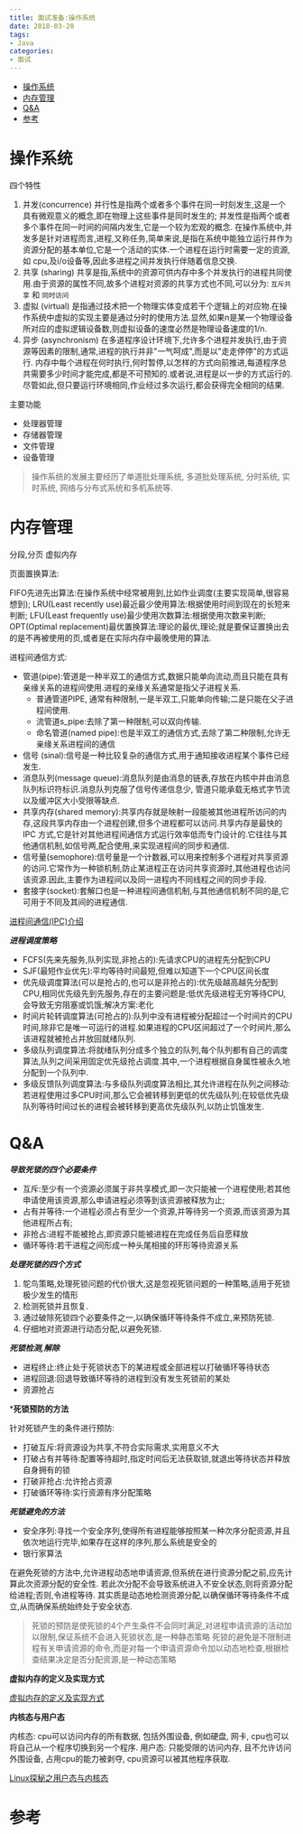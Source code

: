 ```yaml
---
title: 面试准备:操作系统
date: 2018-03-20
tags:
- Java
categories:
- 面试
---
```

<!-- TOC -->

- [操作系统](#操作系统)
- [内存管理](#内存管理)
- [Q&A](#qa)
- [参考](#参考)

<!-- /TOC -->

# 操作系统

四个特性
1. 并发(concurrence)
并行性是指两个或者多个事件在同一时刻发生,这是一个具有微观意义的概念,即在物理上这些事件是同时发生的;
并发性是指两个或者多个事件在同一时间的间隔内发生,它是一个较为宏观的概念.
在操作系统中,并发多是针对进程而言,进程,又称任务,简单来说,是指在系统中能独立运行并作为资源分配的基本单位,它是一个活动的实体.一个进程在运行时需要一定的资源,如 cpu,及i/o设备等,因此多进程之间并发执行伴随着信息交换.
2. 共享 (sharing)
共享是指,系统中的资源可供内存中多个并发执行的进程共同使用.由于资源的属性不同,故多个进程对资源的共享方式也不同,可以分为: `互斥共享` 和 `同时访问`
3. 虚拟 (virtual)
是指通过技术把一个物理实体变成若干个逻辑上的对应物.在操作系统中虚拟的实现主要是通过分时的使用方法.显然,如果n是某一个物理设备所对应的虚拟逻辑设备数,则虚拟设备的速度必然是物理设备速度的1/n.
4. 异步 (asynchronism)
在多道程序设计环境下,允许多个进程并发执行,由于资源等因素的限制,通常,进程的执行并非"一气呵成",而是以"走走停停"的方式运行.
内存中每个进程在何时执行,何时暂停,以怎样的方式向前推进,每道程序总共需要多少时间才能完成,都是不可预知的.或者说,进程是以一步的方式运行的.尽管如此,但只要运行环境相同,作业经过多次运行,都会获得完全相同的结果.

主要功能
* 处理器管理
* 存储器管理
* 文件管理
* 设备管理

> 操作系统的发展主要经历了单道批处理系统, 多道批处理系统, 分时系统, 实时系统, 网络与分布式系统和多机系统等.

# 内存管理

分段,分页
虚拟内存

页面置换算法:

FIFO先进先出算法:在操作系统中经常被用到,比如作业调度(主要实现简单,很容易想到);
LRU(Least recently use)最近最少使用算法:根据使用时间到现在的长短来判断;
LFU(Least frequently use)最少使用次数算法:根据使用次数来判断;
OPT(Optimal replacement)最优置换算法:理论的最优,理论;就是要保证置换出去的是不再被使用的页,或者是在实际内存中最晚使用的算法.

进程间通信方式:

* 管道(pipe):管道是一种半双工的通信方式,数据只能单向流动,而且只能在具有亲缘关系的进程间使用.进程的亲缘关系通常是指父子进程关系.
    * 普通管道PIPE, 通常有种限制,一是半双工,只能单向传输;二是只能在父子进程间使用.
    * 流管道s_pipe:去除了第一种限制,可以双向传输.
    * 命名管道(named pipe):也是半双工的通信方式,去除了第二种限制,允许无亲缘关系进程间的通信
* 信号 (sinal):信号是一种比较复杂的通信方式,用于通知接收进程某个事件已经发生.
* 消息队列(message queue):消息队列是由消息的链表,存放在内核中并由消息队列标识符标识.消息队列克服了信号传递信息少, 管道只能承载无格式字节流以及缓冲区大小受限等缺点.
* 共享内存(shared memory):共享内存就是映射一段能被其他进程所访问的内存,这段共享内存由一个进程创建,但多个进程都可以访问.共享内存是最快的 IPC 方式,它是针对其他进程间通信方式运行效率低而专门设计的.它往往与其他通信机制,如信号两,配合使用,来实现进程间的同步和通信.
* 信号量(semophore):信号量是一个计数器,可以用来控制多个进程对共享资源的访问.它常作为一种锁机制,防止某进程正在访问共享资源时,其他进程也访问该资源.因此,主要作为进程间以及同一进程内不同线程之间的同步手段.
* 套接字(socket):套解口也是一种进程间通信机制,与其他通信机制不同的是,它可用于不同及其间的进程通信.

[进程间通信(IPC)介绍](http://www.cnblogs.com/CheeseZH/p/5264465.html)

***进程调度策略***

* FCFS(先来先服务,队列实现,非抢占的):先请求CPU的进程先分配到CPU
* SJF(最短作业优先):平均等待时间最短,但难以知道下一个CPU区间长度
* 优先级调度算法(可以是抢占的,也可以是非抢占的):优先级越高越先分配到CPU,相同优先级先到先服务,存在的主要问题是:低优先级进程无穷等待CPU,会导致无穷阻塞或饥饿;解决方案:老化
* 时间片轮转调度算法(可抢占的):队列中没有进程被分配超过一个时间片的CPU时间,除非它是唯一可运行的进程.如果进程的CPU区间超过了一个时间片,那么该进程就被抢占并放回就绪队列.
* 多级队列调度算法:将就绪队列分成多个独立的队列,每个队列都有自己的调度算法,队列之间采用固定优先级抢占调度.其中,一个进程根据自身属性被永久地分配到一个队列中.
* 多级反馈队列调度算法:与多级队列调度算法相比,其允许进程在队列之间移动:若进程使用过多CPU时间,那么它会被转移到更低的优先级队列;在较低优先级队列等待时间过长的进程会被转移到更高优先级队列,以防止饥饿发生.


# Q&A

***导致死锁的四个必要条件***

* 互斥:至少有一个资源必须属于非共享模式,即一次只能被一个进程使用;若其他申请使用该资源,那么申请进程必须等到该资源被释放为止;
* 占有并等待:一个进程必须占有至少一个资源,并等待另一个资源,而该资源为其他进程所占有;
* 非抢占:进程不能被抢占,即资源只能被进程在完成任务后自愿释放
* 循环等待:若干进程之间形成一种头尾相接的环形等待资源关系

***处理死锁的四个方式***

1. 鸵鸟策略,处理死锁问题的代价很大,这是忽视死锁问题的一种策略,适用于死锁极少发生的情形
2. 检测死锁并且恢复.
3. 通过破除死锁四个必要条件之一,以确保循环等待条件不成立,来预防死锁.
4. 仔细地对资源进行动态分配,以避免死锁.

***死锁检测,解除***

* 进程终止:终止处于死锁状态下的某进程或全部进程以打破循环等待状态
* 进程回退:回退导致循环等待的进程到没有发生死锁前的某处
* 资源抢占

***死锁预防的方法**

针对死锁产生的条件进行预防:
* 打破互斥:将资源设为共享,不符合实际需求,实用意义不大
* 打破占有并等待:配置等待超时,指定时间后无法获取锁,就退出等待状态并释放自身拥有的锁
* 打破非抢占:允许抢占资源
* 打破循环等待:实行资源有序分配策略

***死锁避免的方法***

* 安全序列:寻找一个安全序列,使得所有进程能够按照某一种次序分配资源,并且依次地运行完毕,如果存在这样的序列,那么系统是安全的
* 银行家算法

在避免死锁的方法中,允许进程动态地申请资源,但系统在进行资源分配之前,应先计算此次资源分配的安全性.
若此次分配不会导致系统进入不安全状态,则将资源分配给进程;否则,令进程等待.
其实质是动态地检测资源分配,以确保循环等待条件不成立,从而确保系统始终处于安全状态.

> 死锁的预防是使死锁的4个产生条件不会同时满足,对进程申请资源的活动加以限制,保证系统不会进入死锁状态,是一种静态策略
> 死锁的避免是不限制进程有关申请资源的命令,而是对每一个申请资源命令加以动态地检查,根据检查结果决定是否分配资源,是一种动态策略

**虚拟内存的定义及实现方式**

[虚拟内存的定义及实现方式](https://blog.csdn.net/u014590757/article/details/80452618)

**内核态与用户态**

内核态: cpu可以访问内存的所有数据, 包括外围设备, 例如硬盘, 网卡, cpu也可以将自己从一个程序切换到另一个程序.
用户态: 只能受限的访问内存, 且不允许访问外围设备, 占用cpu的能力被剥夺, cpu资源可以被其他程序获取.

[Linux探秘之用户态与内核态](https://www.cnblogs.com/bakari/p/5520860.html)

<!--
* 进程的有哪几种状态,状态转换图,及导致转换的事件
* 内存连续分配方式采用的几种算法及各自优劣
* 基本分页储存管理方式
* 基本分段储存管理方式
* 分段分页方式的比较各自优缺点
* 几种页面置换算法,会算所需换页数
为什么要内存对齐;
为什么会有大端小端,htol这一类函数的作用;
-->


# 参考

[]()
